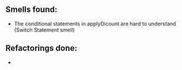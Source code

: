 ## Smells found:
- The conditional statements in applyDicount are hard to understand (Switch Statement smell)

## Refactorings done:
-